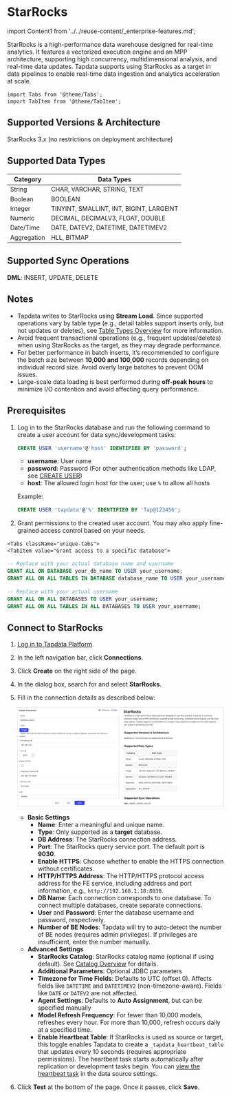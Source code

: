 # StarRocks

import Content1 from '../../reuse-content/_enterprise-features.md';

<Content1 />

StarRocks is a high-performance data warehouse designed for real-time analytics. It features a vectorized execution engine and an MPP architecture, supporting high concurrency, multidimensional analysis, and real-time data updates.
 Tapdata supports using StarRocks as a target in data pipelines to enable real-time data ingestion and analytics acceleration at scale.

```mdx-code-block
import Tabs from '@theme/Tabs';
import TabItem from '@theme/TabItem';
```

## Supported Versions & Architecture

StarRocks 3.x (no restrictions on deployment architecture)

## Supported Data Types

| Category    | Data Types                               |
| ----------- | ---------------------------------------- |
| String      | CHAR, VARCHAR, STRING, TEXT              |
| Boolean     | BOOLEAN                                  |
| Integer     | TINYINT, SMALLINT, INT, BIGINT, LARGEINT |
| Numeric     | DECIMAL, DECIMALV3, FLOAT, DOUBLE        |
| Date/Time   | DATE, DATEV2, DATETIME, DATETIMEV2       |
| Aggregation | HLL, BITMAP                              |

## Supported Sync Operations

**DML**: INSERT, UPDATE, DELETE

## Notes

- Tapdata writes to StarRocks using **Stream Load**. Since supported operations vary by table type (e.g., detail tables support inserts only, but not updates or deletes), see [Table Types Overview](https://docs.mirrorship.cn/docs/table_design/table_types/) for more information.
- Avoid frequent transactional operations (e.g., frequent updates/deletes) when using StarRocks as the target, as they may degrade performance.
- For better performance in batch inserts, it’s recommended to configure the batch size between **10,000 and 100,000** records depending on individual record size. Avoid overly large batches to prevent OOM issues.
- Large-scale data loading is best performed during **off-peak hours** to minimize I/O contention and avoid affecting query performance.

## Prerequisites

1. Log in to the StarRocks database and run the following command to create a user account for data sync/development tasks:

   ```sql
   CREATE USER 'username'@'host' IDENTIFIED BY 'password';
   ```

   - **username**: User name
   - **password**: Password (For other authentication methods like LDAP, see [CREATE USER](https://docs.mirrorship.cn/zh/docs/sql-reference/sql-statements/account-management/CREATE_USER))
   - **host**: The allowed login host for the user; use `%` to allow all hosts

   Example:

   ```sql
   CREATE USER 'tapdata'@'%' IDENTIFIED BY 'Tap@123456';
   ```

2. Grant permissions to the created user account. You may also apply fine-grained access control based on your needs.

```mdx-code-block
<Tabs className="unique-tabs">
<TabItem value="Grant access to a specific database">
```

```sql
-- Replace with your actual database name and username
GRANT ALL ON DATABASE your_db_name TO USER your_username;
GRANT ALL ON ALL TABLES IN DATABASE database_name TO USER your_username;
```

</TabItem>

<TabItem value="Grant access to a all databases">

```sql
-- Replace with your actual username
GRANT ALL ON ALL DATABASES TO USER your_username;
GRANT ALL ON ALL TABLES IN ALL DATABASES TO USER your_username;
```

</TabItem>
</Tabs>




## Connect to StarRocks

1. [Log in to Tapdata Platform](../../user-guide/log-in.md).

2. In the left navigation bar, click **Connections**.

3. Click **Create** on the right side of the page.

4. In the dialog box, search for and select **StarRocks**.

5. Fill in the connection details as described below:

   ![Connect to StarRocks](../../images/connect_starrocks.png)

   - **Basic Settings**
     - **Name**: Enter a meaningful and unique name.
     - **Type**: Only supported as a **target** database.
     - **DB Address**: The StarRocks connection address.
     - **Port**: The StarRocks query service port. The default port is **9030**.
     - **Enable HTTPS**: Choose whether to enable the HTTPS connection without certificates.
     - **HTTP/HTTPS Address**: The HTTP/HTTPS protocol access address for the FE service, including address and port information,  e.g., `http://192.168.1.18:8030`.
     - **DB Name**: Each connection corresponds to one database. To connect multiple databases, create separate connections.
     - **User** and **Password**: Enter the database username and password, respectively.
     - **Number of BE Nodes**: Tapdata will try to auto-detect the number of BE nodes (requires admin privileges). If privileges are insufficient, enter the number manually.
   - **Advanced Settings**
     - **StarRocks Catalog**: StarRocks catalog name (optional if using default). See [Catalog Overview](https://docs.mirrorship.cn/docs/data_source/catalog/catalog_overview/) for details.
     - **Additional Parameters**: Optional JDBC parameters
     - **Timezone for Time Fields**: Defaults to UTC (offset 0). Affects fields like `DATETIME` and `DATETIMEV2` (non-timezone-aware). Fields like `DATE` or `DATEV2` are not affected.
     - **Agent Settings**: Defaults to **Auto Assignment**, but can be specified manually
     - **Model Refresh Frequency**: For fewer than 10,000 models, refreshes every hour. For more than 10,000, refresh occurs daily at a specified time.
     - **Enable Heartbeat Table**: If StarRocks is used as source or target, this toggle enables Tapdata to create a `_tapdata_heartbeat_table` that updates every 10 seconds (requires appropriate permissions).
        The heartbeat task starts automatically after replication or development tasks begin. You can [view the heartbeat task](../../case-practices/best-practice/heart-beat-task.md) in the data source settings.

6. Click **Test** at the bottom of the page. Once it passes, click **Save**.

